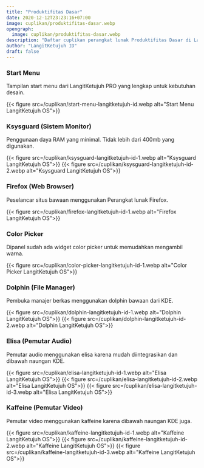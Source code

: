 ```yaml
---
title: "Produktifitas Dasar"
date: 2020-12-12T23:23:16+07:00
image: cuplikan/produktifitas-dasar.webp
opengraph:
  image: cuplikan/produktifitas-dasar.webp
description: "Daftar cuplikan perangkat lunak Produktifitas Dasar di LangitKetujuh OS"
author: "LangitKetujuh ID"
draft: false
---
```


### Start Menu

Tampilan start menu dari LangitKetujuh PRO yang lengkap untuk kebutuhan desain.

{{< figure src=/cuplikan/start-menu-langitketujuh-id.webp alt="Start Menu LangitKetujuh OS">}}

### Ksysguard (Sistem Monitor)

Penggunaan daya RAM yang minimal. Tidak lebih dari 400mb yang digunakan.

{{< figure src=/cuplikan/ksysguard-langitketujuh-id-1.webp alt="Ksysguard LangitKetujuh OS">}}
{{< figure src=/cuplikan/ksysguard-langitketujuh-id-2.webp alt="Ksysguard LangitKetujuh OS">}}

### Firefox (Web Browser)

Peselancar situs bawaan menggunakan Perangkat lunak Firefox.

{{< figure src=/cuplikan/firefox-langitketujuh-id-1.webp alt="Firefox LangitKetujuh OS">}}

### Color Picker

Dipanel sudah ada widget color picker untuk memudahkan mengambil warna.

{{< figure src=/cuplikan/color-picker-langitketujuh-id-1.webp alt="Color Picker LangitKetujuh OS">}}

### Dolphin (File Manager)

Pembuka manajer berkas menggunakan dolphin bawaan dari KDE.

{{< figure src=/cuplikan/dolphin-langitketujuh-id-1.webp alt="Dolphin LangitKetujuh OS">}}
{{< figure src=/cuplikan/dolphin-langitketujuh-id-2.webp alt="Dolphin LangitKetujuh OS">}}

### Elisa (Pemutar Audio)

Pemutar audio menggunakan elisa karena mudah diintegrasikan dan dibawah naungan KDE.

{{< figure src=/cuplikan/elisa-langitketujuh-id-1.webp alt="Elisa LangitKetujuh OS">}}
{{< figure src=/cuplikan/elisa-langitketujuh-id-2.webp alt="Elisa LangitKetujuh OS">}}
{{< figure src=/cuplikan/elisa-langitketujuh-id-3.webp alt="Elisa LangitKetujuh OS">}}

### Kaffeine (Pemutar Video)

Pemutar video menggunakan kaffeine karena dibawah naungan KDE juga.

{{< figure src=/cuplikan/kaffeine-langitketujuh-id-1.webp alt="Kaffeine LangitKetujuh OS">}}
{{< figure src=/cuplikan/kaffeine-langitketujuh-id-2.webp alt="Kaffeine LangitKetujuh OS">}}
{{< figure src=/cuplikan/kaffeine-langitketujuh-id-3.webp alt="Kaffeine LangitKetujuh OS">}}
